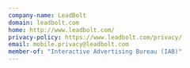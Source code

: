 ```yaml
---
company-name: LeadBolt
domain: leadbolt.com
home: http://www.leadbolt.com/
privacy-policy: https://www.leadbolt.com/privacy/
email: mobile.privacy@leadbolt.com
member-of: "Interactive Advertising Bureau (IAB)"
---
```




